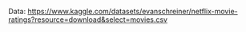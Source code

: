 Data: https://www.kaggle.com/datasets/evanschreiner/netflix-movie-ratings?resource=download&select=movies.csv
